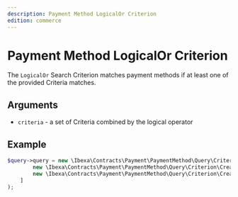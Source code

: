 ```yaml
---
description: Payment Method LogicalOr Criterion
edition: commerce
---
```


# Payment Method LogicalOr Criterion

The `LogicalOr` Search Criterion matches payment methods if at least one of the provided Criteria matches.

## Arguments

- `criteria` - a set of Criteria combined by the logical operator

## Example

``` php
$query->query = new \Ibexa\Contracts\Payment\PaymentMethod\Query\Criterion\LogicalOr([
        new \Ibexa\Contracts\Payment\PaymentMethod\Query\Criterion\CreatedAt(new DateTime('2023-03-01'));
        new \Ibexa\Contracts\Payment\PaymentMethod\Query\Criterion\CreatedAt(new DateTime('2023-05-01'));
    ]
);
```
